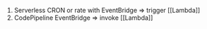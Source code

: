 
1. Serverless CRON or rate with EventBridge => trigger [[Lambda]]
2. CodePipeline EventBridge => invoke [[Lambda]]
